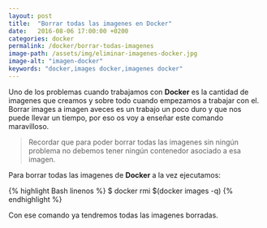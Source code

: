 ```yaml
---
layout: post
title:  "Borrar todas las imagenes en Docker"
date:   2016-08-06 17:00:00 +0200
categories: docker
permalink: /docker/borrar-todas-imagenes
image-path: /assets/img/eliminar-imagenes-docker.jpg
image-alt: "imagen-docker"
keywords: "docker,images docker,imagenes docker"
---
```

Uno de los problemas cuando trabajamos con **Docker** es la cantidad de imagenes que creamos y sobre todo cuando empezamos a trabajar con el.
Borrar images a imagen aveces es un trabajo un poco duro y que nos puede llevar un tiempo, por eso os voy a enseñar este comando maravilloso.

> Recordar que para poder borrar todas las imagenes sin ningún problema no debemos tener ningún contenedor asociado a esa imagen.

Para borrar todas las imagenes de **Docker** a la vez ejecutamos:

{% highlight Bash linenos %}
$ docker rmi $(docker images -q)
{% endhighlight %}

Con ese comando ya tendremos todas las imagenes borradas.
